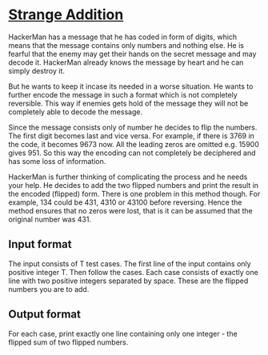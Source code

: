 # [Strange Addition][link]

HackerMan has a message that he has coded in form of digits, which means that the message contains only numbers and nothing else. He is fearful that the enemy may get their hands on the secret message and may decode it. HackerMan already knows the message by heart and he can simply destroy it.

But he wants to keep it incase its needed in a worse situation. He wants to further encode the message in such a format which is not completely reversible. This way if enemies gets hold of the message they will not be completely able to decode the message.

Since the message consists only of number he decides to flip the numbers. The first digit becomes last and vice versa. For example, if there is 3769 in the code, it becomes 9673 now. All the leading zeros are omitted e.g. 15900 gives 951. So this way the encoding can not completely be deciphered and has some loss of information.

HackerMan is further thinking of complicating the process and he needs your help. He decides to add the two flipped numbers and print the result in the encoded (flipped) form. There is one problem in this method though. For example, 134 could be 431, 4310 or 43100 before reversing. Hence the method ensures that no zeros were lost, that is it can be assumed that the original number was 431.

## Input format

The input consists of T test cases. The first line of the input contains only positive integer T. Then follow the cases. Each case consists of exactly one line with two positive integers separated by space. These are the flipped numbers you are to add.

## Output format

For each case, print exactly one line containing only one integer - the flipped sum of two flipped numbers.

[link]: https://www.hackerearth.com/practice/basic-programming/implementation/basics-of-implementation/practice-problems/algorithm/the-reversed-numbers/
